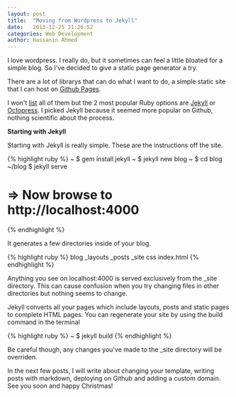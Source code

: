 ```yaml
---
layout: post
title:  "Moving from Wordpress to Jekyll"
date:   2013-12-25 21:26:52
categories: Web Development
author: Hassanin Ahmed 
---
```


I love wordpress. I really do, but it sometimes can feel a little bloated for a simple blog. So I've decided to give a static page generator a try.

There are a lot of librarys that can do what I want to do, a simple static site that I can host on <a href="http://pages.github.com">Github Pages</a>.

I won't <a href="https://iwantmyname.com/blog/2011/02/list-static-website-generators.html">list</a> all of them but the 2 most popular Ruby options are <a href="http://www.jekyllrb.com">Jekyll</a> or <a href="http://www.octopress.com">Octopress</a>. I picked Jekyll because it seemed more popular on Github, nothing scientific about the process.

<b>Starting with Jekyll</b>

Starting with Jekyll is really simple. These are the instructions off the site.

{% highlight ruby %}
~ $ gem install jekyll
~ $ jekyll new blog
~ $ cd blog
~/blog $ jekyll serve
# => Now browse to http://localhost:4000
{% endhighlight %}

It generates a few directories inside of your blog.

{% highlight ruby %}
blog
	_layouts
	_posts
	_site
	css
	index.html
{% endhighlight %}

Anything you see on localhost:4000 is served exclusively from the _site directory. This can cause confusion when you try changing files in other directories but nothing seems to change. 

Jekyll converts all your pages which include layouts, posts and static pages to complete HTML pages. You can regenerate your site by using the build command in the terminal

{% highlight ruby %}
~ $ jekyll build
{% endhighlight %}

Be careful though, any changes you've made to the _site directory will be overriden.

In the next few posts, I will write about changing your template, writing posts with markdown, deploying on Github and adding a custom domain. See you soon and happy Christmas!